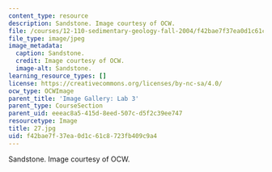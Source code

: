 ```yaml
---
content_type: resource
description: Sandstone. Image courtesy of OCW.
file: /courses/12-110-sedimentary-geology-fall-2004/f42bae7f37ea0d1c61c8723fb409c9a4_27.jpg
file_type: image/jpeg
image_metadata:
  caption: Sandstone.
  credit: Image courtesy of OCW.
  image-alt: Sandstone.
learning_resource_types: []
license: https://creativecommons.org/licenses/by-nc-sa/4.0/
ocw_type: OCWImage
parent_title: 'Image Gallery: Lab 3'
parent_type: CourseSection
parent_uid: eeeac8a5-415d-8eed-507c-d5f2c39ee747
resourcetype: Image
title: 27.jpg
uid: f42bae7f-37ea-0d1c-61c8-723fb409c9a4
---
```

Sandstone. Image courtesy of OCW.
